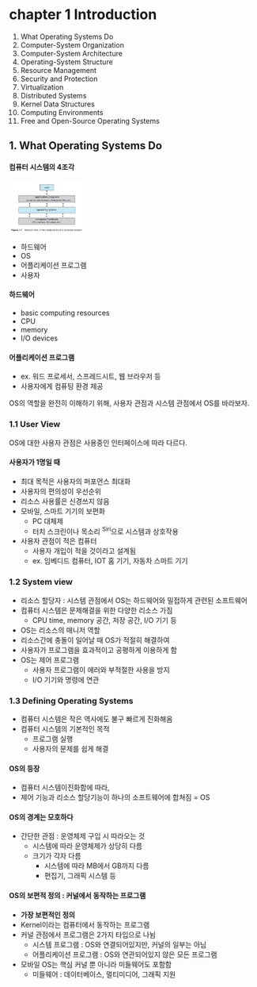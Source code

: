 # chapter 1 Introduction

1. What Operating Systems Do
2. Computer-System Organization
3. Computer-System Architecture
4. Operating-System Structure
5. Resource Management
6. Security and Protection
7. Virtualization
8. Distributed Systems
9. Kernel Data Structures
10. Computing Environments
11. Free and Open-Source Operating Systems

## 1. What Operating Systems Do

#### 컴퓨터 시스템의 4조각

<img src="img.png"  width="30%"/>

- 하드웨어
- OS
- 어플리케이션 프로그램
- 사용자

#### 하드웨어

- basic computing resources
- CPU
- memory
- I/O devices

#### 어플리케이션 프로그램

- ex. 워드 프로세서, 스프레드시트, 웹 브라우저 등
- 사용자에게 컴퓨팅 환경 제공

OS의 역할을 완전히 이해하기 위해, 사용자 관점과 시스템 관점에서 OS를 바라보자.

### 1.1 User View

OS에 대한 사용자 관점은 사용중인 인터페이스에 따라 다르다.

#### 사용자가 1명일 때

- 최대 목적은 사용자의 퍼포먼스 최대화
- 사용자의 편의성이 우선순위
- 리소스 사용률은 신경쓰지 않음
- 모바일, 스마트 기기의 보편화
    - PC 대체제
    - 터치 스크린이나 목소리 <sup>Siri</sup>으로 시스템과 상호작용
- 사용자 관점이 적은 컴퓨터
    - 사용자 개입이 적을 것이라고 설계됨
    - ex. 임베디드 컴퓨터, IOT 홈 기기, 자동차 스마트 기기

### 1.2 System view

- 리소스 할당자 : 시스템 관점에서 OS는 하드웨어와 밀접하게 관련된 소프트웨어
- 컴퓨터 시스템은 문제해결을 위한 다양한 리소스 가짐
    - CPU time, memory 공간, 저장 공간, I/O 기기 등
- OS는 리소스의 매니저 역할
- 리소스간에 충돌이 일어날 때 OS가 적절히 해결하여
- 사용자가 프로그램을 효과적이고 공평하게 이용하게 함
- OS는 제어 프로그램
    - 사용자 프로그램이 에러와 부적절한 사용을 방지
    - I/O 기기와 명령에 연관

### 1.3 Defining Operating Systems

- 컴퓨터 시스템은 작은 역사에도 불구 빠르게 진화해옴
- 컴퓨터 시스템의 기본적인 목적
    - 프로그램 실행
    - 사용자의 문제를 쉽게 해결

#### OS의 등장

- 컴퓨터 시스템이진화함에 따라,
- 제어 기능과 리소스 할당기능이 하나의 소프트웨어에 합쳐짐 = OS

#### OS의 경계는 모호하다

- 간단한 관점 : 운영체제 구입 시 따라오는 것
    - 시스템에 따라 운영체제가 상당히 다름
    - 크기가 각자 다름
        - 시스템에 따라 MB에서 GB까지 다름
        - 편집기, 그래픽 시스템 등

#### OS의 보편적 정의 : 커널에서 동작하는 프로그램

- **가장 보편적인 정의**
- Kernel이라는 컴퓨터에서 동작하는 프로그램
- 커널 관점에서 프로그램은 2가지 타입으로 나뉨
    - 시스템 프로그램 : OS와 연결되어있지만, 커널의 일부는 아님
    - 어플리케이션 프로그램 : OS와 연관되어있지 않은 모든 프로그램
- 모바일 OS는 핵심 커널 뿐 아니라 미들웨어도 포함함
    - 미들웨어 : 데이터베이스, 멀티미디어, 그래픽 지원
